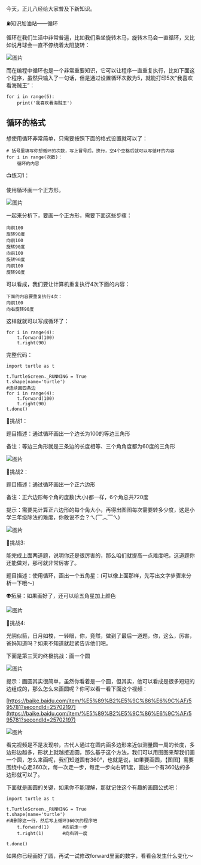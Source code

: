 今天，正儿八经给大家普及下新知识。

⛽️知识加油站——循环

循环在我们生活中非常普遍，比如我们乘坐旋转木马，旋转木马会一直循环，又比如说月球会一直不停绕着太阳旋转：

![图片](https://uploader.shimo.im/f/v20NLdEY5vmO9o9s.png!thumbnail?fileGuid=886kd3qYgXXTyTTW)

而在编程中循环也是一个非常重要知识，它可以让程序一直重复执行，比如下面这个程序，虽然只输入了一句话，但是通过设置循环次数为5，就能打印5次“我喜欢看海贼王”：

```plain
for i in range(5):
    print('我喜欢看海贼王')
```
## 循环的格式

想使用循环非常简单，只需要按照下面的格式设置就可以了：

```plain
# 括号里填写你想循环的次数，写上冒号后，换行，空4个空格后就可以写循环的内容
for i in range(次数)：
    循环的内容
```
📺练习1：

使用循环画一个正方形。

![图片](https://uploader.shimo.im/f/3yj46wvFLN6I4S7T.png!thumbnail?fileGuid=886kd3qYgXXTyTTW)

一起来分析下，要画一个正方形，需要下面这些步骤：

```plain
向前100
旋转90度
向前100
旋转90度
向前100
旋转90度
向前100
旋转90度
```
可以看成，我们要让计算机重复执行4次下面的内容：

```plain
下面的内容要重复执行4次：
向前100
向右旋转90度
```
这样就就可以写成循环了：

```plain
for i in range(4):
    t.forward(100)
    t.right(90)
```
完整代码：

```plain
import turtle as t 
 
t.TurtleScreen._RUNNING = True 
t.shape(name='turtle') 
#连续画四条边
for i in range(4):
    t.forward(100)
    t.right(90)
t.done()
```
🚀挑战1：

题目描述：通过循环画出一个边长为100的等边三角形

备注：等边三角形就是三条边的长度相等、三个角角度都为60度的三角形

![图片](https://uploader.shimo.im/f/vvvLj67CO4lNmlDr.png!thumbnail?fileGuid=886kd3qYgXXTyTTW)

🚀挑战2：

题目描述：通过循环画出一个正六边形

备注：正六边形每个角的度数(大小)都一样，6个角总共720度

提示：需要先计算正六边形的每个角大小，再得出图图每次需要转多少度，这是小学三年级除法的难度，你敢说不会？ㄟ(▔︵▔ㄟ)

![图片](https://uploader.shimo.im/f/O5R5DJFoGg2DP58d.png!thumbnail?fileGuid=886kd3qYgXXTyTTW)

🚀挑战3:

能完成上面两道题，说明你还是很厉害的，那么咱们就提高一点难度吧，这道题你还能做对，那可就非常厉害了。

题目描述：使用循环，画出一个五角星：(可以像上面那样，先写出文字步骤来分析一下哦～)

👽拓展：如果画好了，还可以给五角星加上颜色

![图片](https://uploader.shimo.im/f/xpbOnEmE6z9VJeHo.png!thumbnail?fileGuid=886kd3qYgXXTyTTW)

🚀挑战4:

光阴似箭，日月如梭，一转眼，你，竟然，做到了最后一道题，你，这么，厉害，爸妈知道吗？如果不知道就赶紧告诉他们吧。

下面是第三天的终极挑战：画一个圆

![图片](https://uploader.shimo.im/f/EIGelDQKcdrDrkos.png!thumbnail?fileGuid=886kd3qYgXXTyTTW)

提示：画圆其实很简单，虽然你看着是一个圆，但其实，他可以看成是很多短短的边组成的，那么怎么来画圆呢？你可以看一看下面这个视频：

[https://baike.baidu.com/item/%E5%89%B2%E5%9C%86%E6%9C%AF/595781?secondId=25702197](https://baike.baidu.com/item/%E5%89%B2%E5%9C%86%E6%9C%AF/595781?secondId=25702197)

![图片](https://uploader.shimo.im/f/wbE6BsDlqZagEc21.png!thumbnail?fileGuid=886kd3qYgXXTyTTW)

看完视频是不是发现啦，古代人通过在圆内画多边形来近似测量圆一周的长度，多边形边越多，形状上就越接近圆，那么基于这个方法，我们可以用图图来帮我们画一个圆，怎么来画呢，我们知道圆有360°，也就是说，如果要画圆，【图图】需要围绕中心走360次，每一次走一步，每走一步向右转1度，画出一个有360边的多边形就可以了。

下面就是画圆的关键，如果你不能理解，那就记住这个有趣的画圆公式吧：

```plain
import turtle as t 
 
t.TurtleScreen._RUNNING = True 
t.shape(name='turtle') 
#请删除这一行，然后写上循环360次的程序吧
    t.forward(1)     #向前走一步
    t.right(1)       #向右转一度
    
t.done()
```
如果你已经画好了圆，再试一试修改forward里面的数字，看看会发生什么变化～

# 

